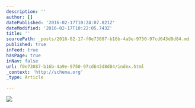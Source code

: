 ```yaml
---
description: ''
author: []
datePublished: '2016-02-17T10:24:07.821Z'
dateModified: '2016-02-17T10:22:05.743Z'
title: ''
sourcePath: _posts/2016-02-17-f0e73087-b16b-4a9e-9750-97cd643d8d84.md
published: true
inFeed: true
hasPage: true
inNav: false
url: f0e73087-b16b-4a9e-9750-97cd643d8d84/index.html
_context: 'http://schema.org'
_type: Article

---
```

![](https://the-grid-user-content.s3-us-west-2.amazonaws.com/4388260f-4fe5-474c-9c11-a2bb4882d52d.JPG)